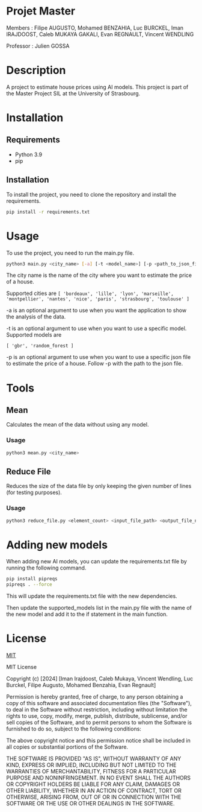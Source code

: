 # Projet Master

Members : Filipe AUGUSTO, Mohamed BENZAHIA, Luc BURCKEL, Iman IRAJDOOST, Caleb MUKAYA GAKALI, Evan REGNAULT, Vincent WENDLING

Professor : Julien GOSSA

# Description

A project to estimate house prices using AI models. This project is part of the Master Project SIL at the University of Strasbourg.

# Installation

## Requirements

- Python 3.9
- pip

## Installation

To install the project, you need to clone the repository and install the requirements.

```bash
pip install -r requirements.txt
```

# Usage

To use the project, you need to run the main.py file.

```bash
python3 main.py <city_name> [-a] [-t <model_name>] [-p <path_to_json_file>]
```

The city name is the name of the city where you want to estimate the price of a house. 


Supported cities are 
``
[
    'bordeaux',
    'lille',
    'lyon',
    'marseille',
    'montpellier',
    'nantes',
    'nice',
    'paris',
    'strasbourg',
    'toulouse'
]
``


-a is an optional argument to use when you want the application to show the analysis of the data.


-t is an optional argument to use when you want to use a specific model. Supported models are

``
[
    'gbr',
    'random_forest
]
``


-p is an optional argument to use when you want to use a specific json file to estimate the price of a house. Follow -p with the path to the json file.



# Tools

## Mean

Calculates the mean of the data without using any model.

### Usage

```bash
python3 mean.py <city_name>
```

## Reduce File

Reduces the size of the data file by only keeping the given number of lines (for testing purposes).

### Usage

```bash
python3 reduce_file.py <element_count> <input_file_path> <output_file_name>
```

# Adding new models

When adding new AI models, you can update the requirements.txt file by running the following command.

```bash
pip install pipreqs
pipreqs . --force
```

This will update the requirements.txt file with the new dependencies.

Then update the supported_models list in the main.py file with the name of the new model and add it to the if statement in the main function.

# License

[MIT](https://choosealicense.com/licenses/mit/)

MIT License

Copyright (c) [2024] [Iman Irajdoost, Caleb Mukaya, Vincent Wendling, Luc Burckel, Filipe Augusto, Mohamed Benzahia, Evan Regnault]

Permission is hereby granted, free of charge, to any person obtaining a copy
of this software and associated documentation files (the "Software"), to deal
in the Software without restriction, including without limitation the rights
to use, copy, modify, merge, publish, distribute, sublicense, and/or sell
copies of the Software, and to permit persons to whom the Software is
furnished to do so, subject to the following conditions:

The above copyright notice and this permission notice shall be included in all
copies or substantial portions of the Software.

THE SOFTWARE IS PROVIDED "AS IS", WITHOUT WARRANTY OF ANY KIND, EXPRESS OR
IMPLIED, INCLUDING BUT NOT LIMITED TO THE WARRANTIES OF MERCHANTABILITY,
FITNESS FOR A PARTICULAR PURPOSE AND NONINFRINGEMENT. IN NO EVENT SHALL THE
AUTHORS OR COPYRIGHT HOLDERS BE LIABLE FOR ANY CLAIM, DAMAGES OR OTHER
LIABILITY, WHETHER IN AN ACTION OF CONTRACT, TORT OR OTHERWISE, ARISING FROM,
OUT OF OR IN CONNECTION WITH THE SOFTWARE OR THE USE OR OTHER DEALINGS IN THE
SOFTWARE.